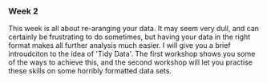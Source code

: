 
### Week 2
This week is all about re-aranging your data.  It may seem very dull, and can certainly be frustrating to do sometimes, but having your data in the right format makes all further analysis much easier.
I will give you a brief introudciton to the idea of 'Tidy Data'.  The first workshop shows you some of the ways to achieve this, and the second workshop will let you practise these skills on some horribly formatted data sets.